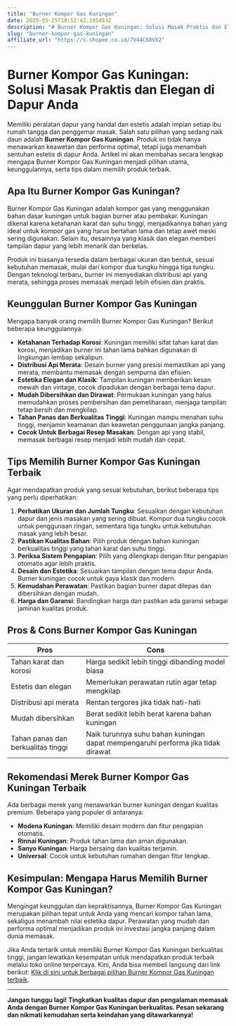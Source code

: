 ```yaml
---
title: "Burner Kompor Gas Kuningan"
date: 2025-05-25T18:52:42.195453Z
description: "# Burner Kompor Gas Kuningan: Solusi Masak Praktis dan Elegan di Dapur Anda..."
slug: "burner-kompor-gas-kuningan"
affiliate_url: "https://s.shopee.co.id/7V44C68VX2"
---
```

# Burner Kompor Gas Kuningan: Solusi Masak Praktis dan Elegan di Dapur Anda

Memiliki peralatan dapur yang handal dan estetis adalah impian setiap ibu rumah tangga dan penggemar masak. Salah satu pilihan yang sedang naik daun adalah **Burner Kompor Gas Kuningan**. Produk ini tidak hanya menawarkan keawetan dan performa optimal, tetapi juga menambah sentuhan estetis di dapur Anda. Artikel ini akan membahas secara lengkap mengapa Burner Kompor Gas Kuningan menjadi pilihan utama, keunggulannya, serta tips dalam memilih produk terbaik.

## Apa Itu Burner Kompor Gas Kuningan?

Burner Kompor Gas Kuningan adalah kompor gas yang menggunakan bahan dasar kuningan untuk bagian burner atau pembakar. Kuningan dikenal karena ketahanan karat dan suhu tinggi, menjadikannya bahan yang ideal untuk kompor gas yang harus bertahan lama dan tetap awet meski sering digunakan. Selain itu, desainnya yang klasik dan elegan memberi tampilan dapur yang lebih menarik dan berkelas.

Produk ini biasanya tersedia dalam berbagai ukuran dan bentuk, sesuai kebutuhan memasak, mulai dari kompor dua tungku hingga tiga tungku. Dengan teknologi terbaru, burner ini menyediakan distribusi api yang merata, sehingga proses memasak menjadi lebih efisien dan praktis.

## Keunggulan Burner Kompor Gas Kuningan

Mengapa banyak orang memilih Burner Kompor Gas Kuningan? Berikut beberapa keunggulannya:

- **Ketahanan Terhadap Korosi**: Kuningan memiliki sifat tahan karat dan korosi, menjadikan burner ini tahan lama bahkan digunakan di lingkungan lembap sekalipun.
- **Distribusi Api Merata**: Desain burner yang presisi memastikan api yang merata, membantu memasak dengan sempurna dan efisien.
- **Estetika Elegan dan Klasik**: Tampilan kuningan memberikan kesan mewah dan vintage, cocok dipadukan dengan berbagai tema dapur.
- **Mudah Dibersihkan dan Dirawat**: Permukaan kuningan yang halus memudahkan proses pembersihan dan pemeliharaan, menjaga tampilan tetap bersih dan mengkilap.
- **Tahan Panas dan Berkualitas Tinggi**: Kuningan mampu menahan suhu tinggi, menjamin keamanan dan keawetan penggunaan jangka panjang.
- **Cocok Untuk Berbagai Resep Masakan**: Dengan api yang stabil, memasak berbagai resep menjadi lebih mudah dan cepat.

## Tips Memilih Burner Kompor Gas Kuningan Terbaik

Agar mendapatkan produk yang sesuai kebutuhan, berikut beberapa tips yang perlu diperhatikan:

1. **Perhatikan Ukuran dan Jumlah Tungku**: Sesuaikan dengan kebutuhan dapur dan jenis masakan yang sering dibuat. Kompor dua tungku cocok untuk penggunaan ringan, sementara tiga tungku untuk kebutuhan masak yang lebih besar.
2. **Pastikan Kualitas Bahan**: Pilih produk dengan bahan kuningan berkualitas tinggi yang tahan karat dan suhu tinggi.
3. **Periksa Sistem Pengapian**: Pilih yang dilengkapi dengan fitur pengapian otomatis agar lebih praktis.
4. **Desain dan Estetika**: Sesuaikan tampilan dengan tema dapur Anda. Burner kuningan cocok untuk gaya klasik dan modern.
5. **Kemudahan Perawatan**: Pastikan bagian burner dapat dilepas dan dibersihkan dengan mudah.
6. **Harga dan Garansi**: Bandingkan harga dan pastikan ada garansi sebagai jaminan kualitas produk.

## Pros & Cons Burner Kompor Gas Kuningan

| **Pros** | **Cons** |
| --- | --- |
| Tahan karat dan korosi | Harga sedikit lebih tinggi dibanding model biasa |
| Estetis dan elegan | Memerlukan perawatan rutin agar tetap mengkilap |
| Distribusi api merata | Rentan tergores jika tidak hati-hati |
| Mudah dibersihkan | Berat sedikit lebih berat karena bahan kuningan |
| Tahan panas dan berkualitas tinggi | Naik turunnya suhu bahan kuningan dapat mempengaruhi performa jika tidak dirawat |

## Rekomendasi Merek Burner Kompor Gas Kuningan Terbaik

Ada berbagai merek yang menawarkan burner kuningan dengan kualitas premium. Beberapa yang populer di antaranya:

- **Modena Kuningan**: Memiliki desain modern dan fitur pengapian otomatis.
- **Rinnai Kuningan**: Produk tahan lama dan aman digunakan.
- **Sanyo Kuningan**: Harga bersaing dan kualitas terjamin.
- **Universal**: Cocok untuk kebutuhan rumahan dengan fitur lengkap.

## Kesimpulan: Mengapa Harus Memilih Burner Kompor Gas Kuningan?

Mengingat keunggulan dan kepraktisannya, Burner Kompor Gas Kuningan merupakan pilihan tepat untuk Anda yang mencari kompor tahan lama, sekaligus menambah nilai estetika dapur. Perawatan yang mudah dan performa optimal menjadikan produk ini investasi jangka panjang dalam dunia memasak.

Jika Anda tertarik untuk memiliki Burner Kompor Gas Kuningan berkualitas tinggi, jangan lewatkan kesempatan untuk mendapatkan produk terbaik melalui toko online terpercaya. Kini, Anda bisa membeli langsung dari link berikut: [Klik di sini untuk berbagai pilihan Burner Kompor Gas Kuningan terbaik](https://s.shopee.co.id/7V44C68VX2).

---

**Jangan tunggu lagi! Tingkatkan kualitas dapur dan pengalaman memasak Anda dengan Burner Kompor Gas Kuningan berkualitas. Pesan sekarang dan nikmati kemudahan serta keindahan yang ditawarkannya!**